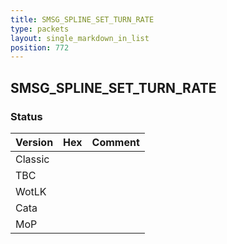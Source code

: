 ```yaml
---
title: SMSG_SPLINE_SET_TURN_RATE
type: packets
layout: single_markdown_in_list
position: 772
---
```


## SMSG_SPLINE_SET_TURN_RATE

### Status

Version    | Hex        | Comment
---------- | ---------- | ---------- 
Classic    |            |
TBC        |            |
WotLK      |            |
Cata       |            |
MoP        |            |